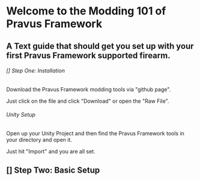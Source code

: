# Welcome to the Modding 101 of Pravus Framework

## A Text guide that should get you set up with your first Pravus Framework supported firearm.





###### [] Step One: Installation

Download the Pravus Framework modding tools via "github page".

Just click on the file and click "Download" or open the "Raw File".





###### Unity Setup

Open up your Unity Project and then find the Pravus Framework tools in your directory and open it.

Just hit "Import" and you are all set.


## [] Step Two: Basic Setup


